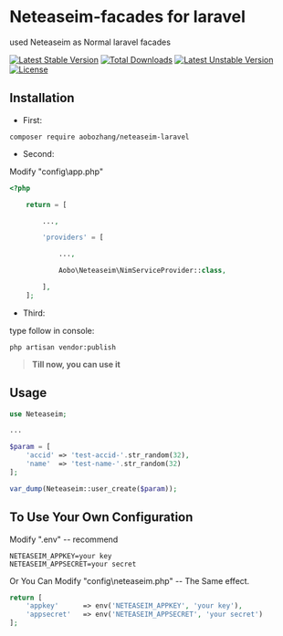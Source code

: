 # Neteaseim-facades for laravel
used Neteaseim as Normal laravel facades

[![Latest Stable Version](https://poser.pugx.org/aobozhang/neteaseim-laravel/v/stable)](https://packagist.org/packages/aobozhang/neteaseim-laravel) [![Total Downloads](https://poser.pugx.org/aobozhang/neteaseim-laravel/downloads)](https://packagist.org/packages/aobozhang/neteaseim-laravel) [![Latest Unstable Version](https://poser.pugx.org/aobozhang/neteaseim-laravel/v/unstable)](https://packagist.org/packages/aobozhang/neteaseim-laravel) [![License](https://poser.pugx.org/aobozhang/neteaseim-laravel/license)](https://packagist.org/packages/aobozhang/neteaseim-laravel)

## Installation  

* First:  

```
composer require aobozhang/neteaseim-laravel
```

* Second:  

Modify "config\app.php"  

```php
<?php

    return = [

        ...,

        'providers' = [

            ...,

            Aobo\Neteaseim\NimServiceProvider::class,

        ],
    ];

```  
* Third:  

type follow in console:
```
php artisan vendor:publish
```

> <strong>Till now, you can use it </strong>  


## Usage  

```php
use Neteaseim;

...

$param = [
    'accid' => 'test-accid-'.str_random(32),
    'name'  => 'test-name-'.str_random(32)
];

var_dump(Neteaseim::user_create($param));

```  

## To Use Your Own Configuration  

Modify ".env" -- recommend

```
NETEASEIM_APPKEY=your key
NETEASEIM_APPSECRET=your secret
```

Or You Can Modify "config\neteaseim.php" -- The Same effect.

```php
return [
    'appkey'      => env('NETEASEIM_APPKEY', 'your key'),
    'appsecret'   => env('NETEASEIM_APPSECRET', 'your secret')
];
```  
